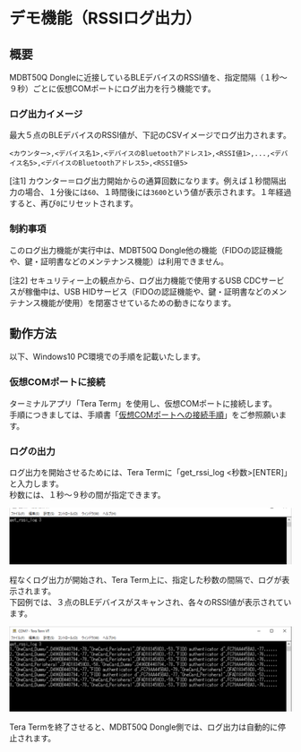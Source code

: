 # デモ機能（RSSIログ出力）

## 概要

MDBT50Q Dongleに近接しているBLEデバイスのRSSI値を、指定間隔（１秒〜９秒）ごとに仮想COMポートにログ出力を行う機能です。

### ログ出力イメージ

最大５点のBLEデバイスのRSSI値が、下記のCSVイメージでログ出力されます。

```
<カウンター>,<デバイス名1>,<デバイスのBluetoothアドレス1>,<RSSI値1>,...,<デバイス名5>,<デバイスのBluetoothアドレス5>,<RSSI値5>
```

[注1] カウンター＝ログ出力開始からの通算回数になります。例えば１秒間隔出力の場合、１分後には`60`、１時間後には`3600`という値が表示されます。１年経過すると、再び`0`にリセットされます。

### 制約事項

このログ出力機能が実行中は、MDBT50Q Dongle他の機能（FIDOの認証機能や、鍵・証明書などのメンテナンス機能）は利用できません。

[注2] セキュリティー上の観点から、ログ出力機能で使用するUSB CDCサービスが稼働中は、USB HIDサービス（FIDOの認証機能や、鍵・証明書などのメンテナンス機能が使用）を閉塞させているための動きになります。

## 動作方法

以下、Windows10 PC環境での手順を記載いたします。

### 仮想COMポートに接続

ターミナルアプリ「Tera Term」を使用し、仮想COMポートに接続します。<br>
手順につきましては、手順書「[仮想COMポートへの接続手順](../../FIDO2Device/MDBT50Q_Dongle/CDCCONNECT.md)」をご参照願います。

### ログの出力

ログ出力を開始させるためには、Tera Termに「get_rssi_log <秒数>[ENTER]」と入力します。<br>
秒数には、１秒〜９秒の間が指定できます。

<img src="assets03/0008.png" width="600">

程なくログ出力が開始され、Tera Term上に、指定した秒数の間隔で、ログが表示されます。<br>
下図例では、３点のBLEデバイスがスキャンされ、各々のRSSI値が表示されています。

<img src="assets03/0009.png" width="600">

Tera Termを終了させると、MDBT50Q Dongle側では、ログ出力は自動的に停止されます。

